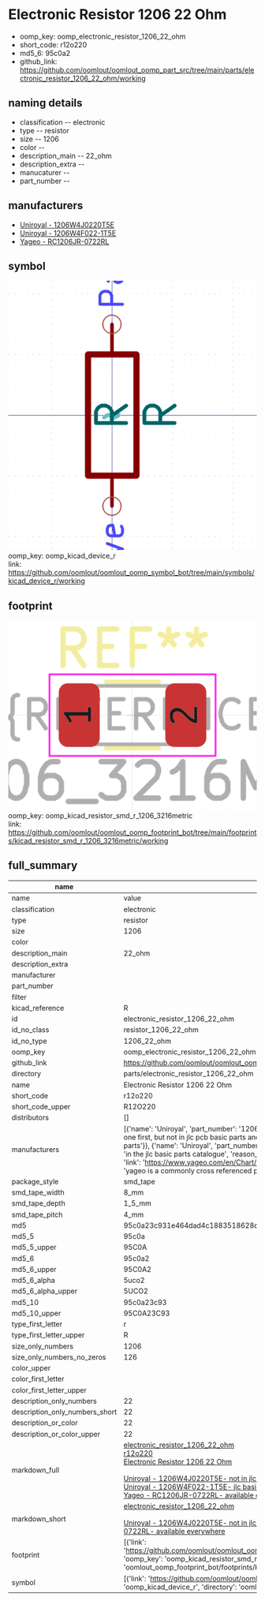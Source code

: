# Electronic Resistor 1206 22 Ohm

  
* oomp_key: oomp_electronic_resistor_1206_22_ohm 
* short_code: r12o220
* md5_6: 95c0a2  
* github_link: https://github.com/oomlout/oomlout_oomp_part_src/tree/main/parts/electronic_resistor_1206_22_ohm/working  
## naming details
* classification -- electronic
* type -- resistor
* size -- 1206
* color -- 
* description_main -- 22_ohm
* description_extra -- 
* manucaturer -- 
* part_number -- 


## manufacturers
* [Uniroyal - 1206W4J0220T5E]()  
* [Uniroyal - 1206W4F022-1T5E]()  
* [Yageo - RC1206JR-0722RL](https://www.yageo.com/en/Chart/Download/pdf/RC1206JR-0722RL)  

## symbol

![](symbol/0/working/working_600.png)  
oomp_key: oomp_kicad_device_r  
link: https://github.com/oomlout/oomlout_oomp_symbol_bot/tree/main/symbols/kicad_device_r/working  

## footprint

![](footprint/0/working/working_600.png)  
oomp_key: oomp_kicad_resistor_smd_r_1206_3216metric  
link: https://github.com/oomlout/oomlout_oomp_footprint_bot/tree/main/footprints/kicad_resistor_smd_r_1206_3216metric/working  

## full_summary
| name | value | 
| --- | --- | 
| name | value | 
| classification | electronic | 
| type | resistor | 
| size | 1206 | 
| color |  | 
| description_main | 22_ohm | 
| description_extra |  | 
| manufacturer |  | 
| part_number |  | 
| filter |  | 
| kicad_reference | R | 
| id | electronic_resistor_1206_22_ohm | 
| id_no_class | resistor_1206_22_ohm | 
| id_no_type | 1206_22_ohm | 
| oomp_key | oomp_electronic_resistor_1206_22_ohm | 
| github_link | https://github.com/oomlout/oomlout_oomp_part_src/tree/main/parts/electronic_resistor_1206_22_ohm/working | 
| directory | parts/electronic_resistor_1206_22_ohm | 
| name | Electronic Resistor 1206 22 Ohm | 
| short_code | r12o220 | 
| short_code_upper | R12O220 | 
| distributors | [] | 
| manufacturers | [{'name': 'Uniroyal', 'part_number': '1206W4J0220T5E', 'link': '', 'id': 'manufacturer_uniroyal', 'note': {'reason': 'did this one first, but not in jlc pcb basic parts and 1 percent are and they are the same price', 'reason_short': 'not in jlc basic parts'}}, {'name': 'Uniroyal', 'part_number': '1206W4F022-1T5E', 'link': '', 'id': 'manufacturer_uniroyal', 'note': {'reason': 'in the jlc basic parts catalogue', 'reason_short': 'jlc basic part'}}, {'name': 'Yageo', 'part_number': 'RC1206JR-0722RL', 'link': 'https://www.yageo.com/en/Chart/Download/pdf/RC1206JR-0722RL', 'id': 'manufacturer_yageo', 'note': {'reason': 'yageo is a commonly cross referenced part number', 'reason_short': 'available everywhere'}}] | 
| package_style | smd_tape | 
| smd_tape_width | 8_mm | 
| smd_tape_depth | 1_5_mm | 
| smd_tape_pitch | 4_mm | 
| md5 | 95c0a23c931e464dad4c1883518628d8 | 
| md5_5 | 95c0a | 
| md5_5_upper | 95C0A | 
| md5_6 | 95c0a2 | 
| md5_6_upper | 95C0A2 | 
| md5_6_alpha | 5uco2 | 
| md5_6_alpha_upper | 5UCO2 | 
| md5_10 | 95c0a23c93 | 
| md5_10_upper | 95C0A23C93 | 
| type_first_letter | r | 
| type_first_letter_upper | R | 
| size_only_numbers | 1206 | 
| size_only_numbers_no_zeros | 126 | 
| color_upper |  | 
| color_first_letter |  | 
| color_first_letter_upper |  | 
| description_only_numbers | 22 | 
| description_only_numbers_short | 22 | 
| description_or_color | 22 | 
| description_or_color_upper | 22 | 
| markdown_full | [electronic_resistor_1206_22_ohm](https://github.com/oomlout/oomlout_oomp_part_src/tree/main/parts/electronic_resistor_1206_22_ohm/working)<br>[r12o220](https://github.com/oomlout/oomlout_oomp_part_src/tree/main/parts/electronic_resistor_1206_22_ohm/working)<br>[Electronic Resistor 1206 22 Ohm](https://github.com/oomlout/oomlout_oomp_part_src/tree/main/parts/electronic_resistor_1206_22_ohm/working)<br><br>[Uniroyal - 1206W4J0220T5E- not in jlc basic parts]() [(L)  ](https://www.lcsc.com/search?q=1206W4J0220T5E)[(D)  ](https://www.digikey.com/en/products?keywords=1206W4J0220T5E)[(M)  ](https://www.mouser.com/Search/Refine?Keyword=1206W4J0220T5E)[(N)  ](https://www.newark.com/search?st=1206W4J0220T5E)[(SZ)  ](https://so.szlcsc.com/global.html?k=1206W4J0220T5E)<br>[Uniroyal - 1206W4F022-1T5E- jlc basic part]() [(L)  ](https://www.lcsc.com/search?q=1206W4F022-1T5E)[(D)  ](https://www.digikey.com/en/products?keywords=1206W4F022-1T5E)[(M)  ](https://www.mouser.com/Search/Refine?Keyword=1206W4F022-1T5E)[(N)  ](https://www.newark.com/search?st=1206W4F022-1T5E)[(SZ)  ](https://so.szlcsc.com/global.html?k=1206W4F022-1T5E)<br>[Yageo - RC1206JR-0722RL- available everywhere](https://www.yageo.com/en/Chart/Download/pdf/RC1206JR-0722RL) [(L)  ](https://www.lcsc.com/search?q=RC1206JR-0722RL)[(D)  ](https://www.digikey.com/en/products?keywords=RC1206JR-0722RL)[(M)  ](https://www.mouser.com/Search/Refine?Keyword=RC1206JR-0722RL)[(N)  ](https://www.newark.com/search?st=RC1206JR-0722RL)[(SZ)  ](https://so.szlcsc.com/global.html?k=RC1206JR-0722RL)<br> | 
| markdown_short | [electronic_resistor_1206_22_ohm](https://github.com/oomlout/oomlout_oomp_part_src/tree/main/parts/electronic_resistor_1206_22_ohm/working)<br><br>[Uniroyal - 1206W4J0220T5E- not in jlc basic parts]()[Uniroyal - 1206W4F022-1T5E- jlc basic part]()[Yageo - RC1206JR-0722RL- available everywhere](https://www.yageo.com/en/Chart/Download/pdf/RC1206JR-0722RL) | 
| footprint | [{'link': 'https://github.com/oomlout/oomlout_oomp_footprint_bot/tree/main/foootprntss/kicad_resistor_smd_r_1206_3216metric', 'oomp_key': 'oomp_kicad_resistor_smd_r_1206_3216metric', 'directory': 'oomlout_oomp_footprint_bot/footprints/kicad_resistor_smd_r_1206_3216metric//working/working.kicad_mod'}] | 
| symbol | [{'link': 'https://github.com/oomlout/oomlout_oomp_symbol_bot/tree/main/symbols/kicad_device_r', 'oomp_key': 'oomp_kicad_device_r', 'directory': 'oomlout_oomp_symbol_bot/symbols/kicad_device_r//working/working.kicad_sym'}] | 
